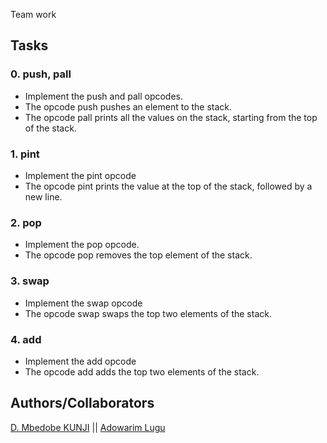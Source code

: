 Team work

## Tasks

### 0. push, pall
* Implement the push and pall opcodes.
* The opcode push pushes an element to the stack.
* The opcode pall prints all the values on the stack, starting from the top of the stack.

### 1. pint 
* Implement the pint opcode 
* The opcode pint prints the value at the top of the stack, followed by a new line.

### 2. pop
* Implement the pop opcode.
* The opcode pop removes the top element of the stack.

### 3. swap 
* Implement the swap opcode
* The opcode swap swaps the top two elements of the stack.

### 4. add
* Implement the add opcode
* The opcode add adds the top two elements of the stack.
## Authors/Collaborators
[D. Mbedobe KUNJI](https://github.com/mbedobe) || [Adowarim Lugu](https://github.com/lugu22)
